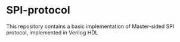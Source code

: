 # SPI-protocol
This repository contains a basic implementation of Master-sided SPI protocol, implemented in Verilog HDL
